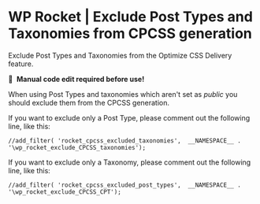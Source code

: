 # WP Rocket | Exclude Post Types and Taxonomies from CPCSS generation

Exclude Post Types and Taxonomies from the Optimize CSS Delivery feature.

📝&#160;&#160;**Manual code edit required before use!**

When using Post Types and taxonomies which aren't set as _public_ you should exclude them from the CPCSS generation.

If you want to exclude only a Post Type, please comment out the following line, like this:
```
//add_filter( 'rocket_cpcss_excluded_taxonomies',  __NAMESPACE__ . '\wp_rocket_exclude_CPCSS_taxonomies');
```

If you want to exclude only a Taxonomy, please comment out the following line, like this:
```
//add_filter( 'rocket_cpcss_excluded_post_types',  __NAMESPACE__ . '\wp_rocket_exclude_CPCSS_CPT');
```
